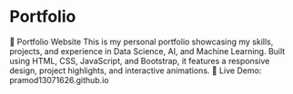 # Portfolio
🚀 Portfolio Website This is my personal portfolio showcasing my skills, projects, and experience in Data Science, AI, and Machine Learning. Built using HTML, CSS, JavaScript, and Bootstrap, it features a responsive design, project highlights, and interactive animations.  🔗 Live Demo: pramod13071626.github.io
